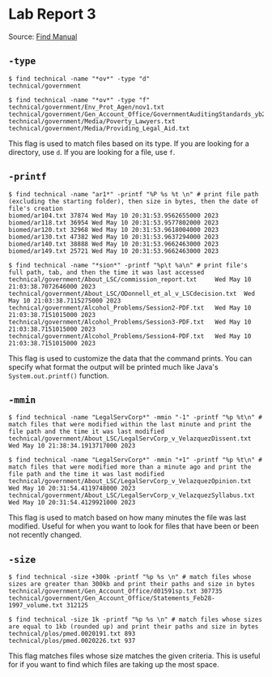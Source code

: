 # Lab Report 3

Source: [Find Manual](https://man7.org/linux/man-pages/man1/find.1.html)

## `-type`
```
$ find technical -name "*ov*" -type "d"
technical/government
```

```
$ find technical -name "*ov*" -type "f"
technical/government/Env_Prot_Agen/nov1.txt
technical/government/Gen_Account_Office/GovernmentAuditingStandards_yb2002ed.txt
technical/government/Media/Poverty_Lawyers.txt
technical/government/Media/Providing_Legal_Aid.txt
```
This flag is used to match files based on its type. If you are looking for a directory, use `d`. If you are looking for a file, use `f`.

## `-printf`
```
$ find technical -name "ar1*" -printf "%P %s %t \n" # print file path (excluding the starting folder), then size in bytes, then the date of file's creation
biomed/ar104.txt 37874 Wed May 10 20:31:53.9562655000 2023 
biomed/ar118.txt 36954 Wed May 10 20:31:53.9577802000 2023
biomed/ar120.txt 32968 Wed May 10 20:31:53.9618004000 2023
biomed/ar130.txt 47382 Wed May 10 20:31:53.9637294000 2023
biomed/ar140.txt 38888 Wed May 10 20:31:53.9662463000 2023
biomed/ar149.txt 25721 Wed May 10 20:31:53.9662463000 2023
```

```
$ find technical -name "*sion*" -printf "%p\t %a\n" # print file's full path, tab, and then the time it was last accessed
technical/government/About_LSC/commission_report.txt     Wed May 10 21:03:38.7072646000 2023
technical/government/About_LSC/ODonnell_et_al_v_LSCdecision.txt  Wed May 10 21:03:38.7115275000 2023
technical/government/Alcohol_Problems/Session2-PDF.txt   Wed May 10 21:03:38.7151015000 2023
technical/government/Alcohol_Problems/Session3-PDF.txt   Wed May 10 21:03:38.7151015000 2023
technical/government/Alcohol_Problems/Session4-PDF.txt   Wed May 10 21:03:38.7151015000 2023
```
This flag is used to customize the data that the command prints. You can specify what format the output will be printed much like Java's `System.out.printf()` function.

## `-mmin`
```
$ find technical -name "LegalServCorp*" -mmin "-1" -printf "%p %t\n" # match files that were modified within the last minute and print the file path and the time it was last modified
technical/government/About_LSC/LegalServCorp_v_VelazquezDissent.txt Wed May 10 21:38:34.1913717000 2023
```

```
$ find technical -name "LegalServCorp*" -mmin "+1" -printf "%p %t\n" # match files that were modified more than a minute ago and print the file path and the time it was last modified
technical/government/About_LSC/LegalServCorp_v_VelazquezOpinion.txt Wed May 10 20:31:54.4119748000 2023
technical/government/About_LSC/LegalServCorp_v_VelazquezSyllabus.txt Wed May 10 20:31:54.4129921000 2023
```
This flag is used to match based on how many minutes the file was last modified. Useful for when you want to look for files that have been or been not recently changed.

## `-size`
```
$ find technical -size +300k -printf "%p %s \n" # match files whose sizes are greater than 300kb and print their paths and size in bytes
technical/government/Gen_Account_Office/d01591sp.txt 307735 
technical/government/Gen_Account_Office/Statements_Feb28-1997_volume.txt 312125
```

```
$ find technical -size 1k -printf "%p %s \n" # match files whose sizes are equal to 1kb (rounded up) and print their paths and size in bytes
technical/plos/pmed.0020191.txt 893 
technical/plos/pmed.0020226.txt 937
```
This flag matches files whose size matches the given criteria. This is useful for if you want to find which files are taking up the most space.

